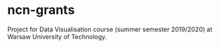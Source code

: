 # ncn-grants
Project for Data Visualisation course (summer semester 2019/2020) at Warsaw University of Technology.
